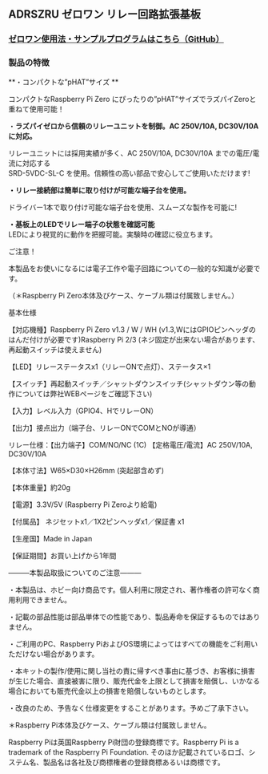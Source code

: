 <!--
---
name: ADRSZRU
class: board
type: other
formfactor: pHAT
manufacturer: BitTradeOne
description: ADRSZRU ゼロワン リレー回路拡張基板
url: http://bit-trade-one.co.jp/product/module/adrszru/
github: https://github.com/bit-trade-one/RasPi-Zero-One-Series/tree/master/2nd/ADRSZRU_Relay_Unit
buy: http://btoshop.jp/2018/08/20/4562469771908/
image: 'adrszru.png'
pincount: 40
eeprom: no
power:
  '1':
  '2':
ground:
  '6':
  '9':
  '14':
  '20':
  '25':
  '30':
  '34':
  '39':
pin:
  '7':
    name: Enable
    mode: output
    active: high
  '31':
    name: ShutDownSW
    mode: input
    active: low
  '37':
    name: StatusLED
    mode: output
    active: high
-->
ADRSZRU ゼロワン リレー回路拡張基板
----------------------
<!--
[

<img alt="WP-製品紹介M49-ADRSZRU-MAIN" class="alignnone size-full wp-image-7886" height="300" sizes="(max-width: 696px) 100vw, 696px" src="http://bit-trade-one.co.jp/wp/wp-content/uploads/2018/08/acb767c7c68fddb9b3f1b609d4c4c213.png" srcset="http://bit-trade-one.co.jp/wp/wp-content/uploads/2018/08/acb767c7c68fddb9b3f1b609d4c4c213.png 696w, http://bit-trade-one.co.jp/wp/wp-content/uploads/2018/08/acb767c7c68fddb9b3f1b609d4c4c213-300x129.png 300w" width="696"/>

![WP-製品紹介M49-ADRSZRU-MAIN](data:image/svg+xml,%3Csvg%20xmlns=%22http://www.w3.org/2000/svg%22%20viewBox=%220%200%20696%20300%22%3E%3C/svg%3E)](http://bit-trade-one.co.jp/wp/wp-content/uploads/2018/08/acb767c7c68fddb9b3f1b609d4c4c213.png)
-->

### **[ゼロワン使用法・サンプルプログラムはこちら（GitHub）](https://github.com/bit-trade-one/RasPi-Zero-One-Series)**

### 製品の特徴

**・コンパクトな”pHAT”サイズ   **

コンパクトなRaspberry Pi Zero にぴったりの”pHAT”サイズでラズパイZeroと重ねて使用可能！

・**ラズパイゼロから信頼のリレーユニットを制御。AC 250V/10A, DC30V/10A に対応。**

リレーユニットには採用実績が多く、AC 250V/10A, DC30V/10A までの電圧/電流に対応する  
SRD-5VDC-SL-C を使用。信頼性の高い部品で安心してご使用いただけます!

**・リレー接続部は簡単に取り付けが可能な端子台を使用。**

ドライバー1本で取り付け可能な端子台を使用、スムーズな製作を可能に!

**・基板上のLEDでリレー端子の状態を確認可能**  
LEDにより視覚的に動作を把握可能。実験時の確認に役立ちます。

ご注意！

本製品をお使いになるには電子工作や電子回路についての一般的な知識が必要です。

（＊Raspberry Pi Zero本体及びケース、ケーブル類は付属致しません。） 
<!--
[

<img alt="WP-製品紹介M49-ADRSZRU-SUB" class="alignnone size-full wp-image-7887" height="177" sizes="(max-width: 693px) 100vw, 693px" src="http://bit-trade-one.co.jp/wp/wp-content/uploads/2018/08/f3774acfa0a673bad3beeaa5811a420f.png" srcset="http://bit-trade-one.co.jp/wp/wp-content/uploads/2018/08/f3774acfa0a673bad3beeaa5811a420f.png 693w, http://bit-trade-one.co.jp/wp/wp-content/uploads/2018/08/f3774acfa0a673bad3beeaa5811a420f-300x77.png 300w" width="693"/>

![WP-製品紹介M49-ADRSZRU-SUB](data:image/svg+xml,%3Csvg%20xmlns=%22http://www.w3.org/2000/svg%22%20viewBox=%220%200%20693%20177%22%3E%3C/svg%3E)](http://bit-trade-one.co.jp/wp/wp-content/uploads/2018/08/f3774acfa0a673bad3beeaa5811a420f.png)
-->

基本仕様

【対応機種】Raspberry Pi Zero v1.3 / W / WH (v1.3,WにはGPIOピンヘッダのはんだ付けが必要です)Raspberry Pi 2/3 (ネジ固定が出来ない場合があります、再起動スイッチは使えません)

【LED】リレーステータスx1（リレーONで点灯）、ステータス×1

【スイッチ】再起動スイッチ／シャットダウンスイッチ(シャットダウン等の動作については弊社WEBページをご確認下さい)

【入力】レベル入力（GPIO4、HでリレーON）

【出力】接点出力（端子台、リレーONでCOMとNOが導通）

リレー仕様：【出力端子】COM/NO/NC (1C) 【定格電圧/電流】AC 250V/10A, DC30V/10A

【本体寸法】W65×D30×H26mm (突起部含めず)

【本体重量】約20g

【電源】3.3V/5V (Raspberry Pi Zeroより給電)

【付属品】 ネジセットx1／1X2ピンヘッダx1／保証書 x1

【生産国】Made in Japan

【保証期間】お買い上げから1年間

―――本製品取扱についてのご注意―――

・本製品は、ホビー向け商品です。個人利用に限定され、著作権者の許可なく商用利用できません。

・記載の部品性能は部品単体での性能であり、製品寿命を保証するものではありません。

・ご利用のPC、Raspberry PiおよびOS環境によってはすべての機能をご利用いただけない場合があります。

・本キットの製作/使用に関し当社の責に帰すべき事由に基づき、お客様に損害が生じた場合、直接被害に限り、販売代金を上限として損害を賠償し、いかなる場合においても販売代金以上の損害を賠償しないものとします。

・改良のため、予告なく仕様変更をすることがあります。予めご了承下さい。

＊Raspberry Pi本体及びケース、ケーブル類は付属致しません。

Raspberry Piは英国Raspberry Pi財団の登録商標です。Raspberry Pi is a trademark of the Raspberry Pi Foundation. そのほか記載されているロゴ、システム名、製品名は各社及び商標権者の登録商標あるいは商標です。

